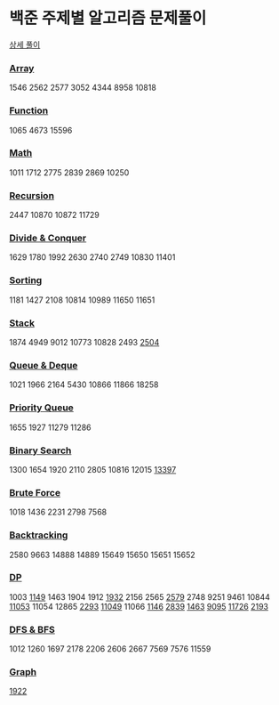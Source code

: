 # 백준 주제별 알고리즘 문제풀이

[상세 풀이](https://velog.io/@jwkim?tag=%EB%B0%B1%EC%A4%80)

### [Array](./Array)
1546 2562 2577 3052 4344 8958 10818

### [Function](./Function)
1065 4673 15596

### [Math](./Math)
1011 1712 2775 2839 2869 10250

### [Recursion](./Recursion)
2447 10870 10872 11729

### [Divide & Conquer](./Divide%20%26%20Conquer)
1629 1780 1992 2630 2740 2749 10830 11401

### [Sorting](./Sorting)
1181 1427 2108 10814 10989 11650 11651

### [Stack](./Stack)
1874 4949 9012 10773 10828 2493 [2504](https://velog.io/@jwkim/stack-2504)

### [Queue & Deque](./Queue%20%26%20Deque)
1021 1966 2164 5430 10866 11866 18258

### [Priority Queue](./Priority%20Queue)
1655 1927 11279 11286

### [Binary Search](./Binary%20Search)
1300 1654 1920 2110 2805 10816 12015 [13397](https://velog.io/@jwkim/binary-search-13397)

### [Brute Force](./Brute%20Force)
1018 1436 2231 2798 7568

### [Backtracking](./Backtracking)
2580 9663 14888 14889 15649 15650 15651 15652

### [DP](./DP)
1003 [1149](https://velog.io/@jwkim/dp-1149) 1463 1904 1912 [1932](https://velog.io/@jwkim/dp-1932) 2156 2565 [2579](https://velog.io/@jwkim/dp-2579) 2748 9251 9461 10844 [11053](https://velog.io/@jwkim/dp-11053) 11054 12865 [2293](https://velog.io/@jwkim/2293DP-%EB%8F%99%EC%A0%84-1-JAVA) [11049](https://velog.io/@jwkim/11049DP-%ED%96%89%EB%A0%AC-%EA%B3%B1%EC%85%88-%EC%88%9C%EC%84%9C-JAVA) 11066 [1146](https://velog.io/@jwkim/dp-1146) [2839](https://velog.io/@jwkim/dp-2839) [1463](https://velog.io/@jwkim/dp-1463) [9095](https://velog.io/@jwkim/dp-9095) [11726](https://velog.io/@jwkim/dp-11726) [2193](https://velog.io/@jwkim/dp-2193)

### [DFS & BFS](./DFS%20%26%20BFS)
1012 1260 1697 2178 2206 2606 2667 7569 7576 11559

### [Graph](./Graph)
[1922](https://velog.io/@jwkim/graph-1922)